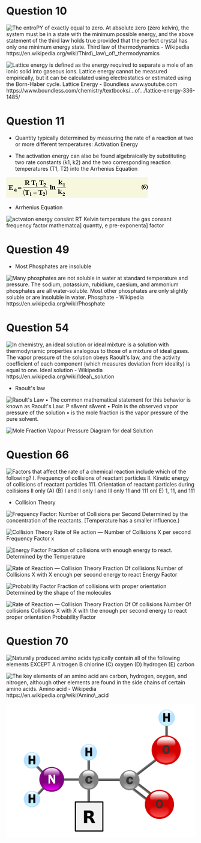 # Question 10

 ![The entroPY of exactly equal to zero. At absolute zero (zero
 kelvin), the system must be in a state with the minimum possible
 energy, and the above statement of the third law holds true provided
 that the perfect crystal has only one minimum energy state. Third law
 of thermodynamics - Wikipedia
 https://en.wikipedia.org/wiki/Third\_law\_of\_thermodynamics
 ](./media/image51.png)
 
 ![Lattice energy is defined as the energy required to separate a mole
 of an ionic solid into gaseous ions. Lattice energy cannot be measured
 empirically, but it can be calculated using electrostatics or
 estimated using the Born-Haber cycle. Lattice Energy - Boundless
 www.youtube.com
 https://www.boundless.com/chemistry/textbooks/...of.../lattice-energy-336-1485/
 ](./media/image52.png)

# Question 11

  -  Quantity typically determined by measuring the rate of a reaction
     at two or more different temperatures: Activation Energy

  -  The activation energy can also be found algebraically by
     substituting two rate constants (k1, k2) and the two corresponding
     reaction temperatures (T1, T2) into the Arrhenius
 Equation

 ![C:\\8E425445\\852EE352-60A8-43EB-A33B-8042A84EBC3A\_files\\image053.png](./media/image53.png)

  -  Arrhenius Equation

 ![actvaton energy consänt RT Kelvin temperature the gas consant
 frequency factor mathematca\] quantty, e pre-exponenta\] factor
 ](./media/image54.png)

# Question 49

  -  Most Phosphates are insoluble

 ![Many phosphates are not soluble in water at standard temperature and
 pressure. The sodium, potassium, rubidium, caesium, and ammonium
 phosphates are all water-soluble. Most other phosphates are only
 slightly soluble or are insoluble in water. Phosphate - Wikipedia
 https://en.wikipedia.org/wiki/Phosphate ](./media/image55.png)

# Question 54

 ![In chemistry, an ideal solution or ideal mixture is a solution with
 thermodynamic properties analogous to those of a mixture of ideal
 gases. The vapor pressure of the solution obeys Raoult's law, and the
 activity coefficient of each component (which measures deviation from
 ideality) is equal to one. Ideal solution - Wikipedia
 https://en.wikipedia.org/wiki/ldeal\_solution ](./media/image56.png)

  -  Raoult's law

 ![Raoult's Law • The common mathematical statement for this behavior
 is known as Raoult's Law: P s\&vent s\&vent • Poin is the observed
 vapor pressure of the solution • is the mole fraction is the vapor
 pressure of the pure solvent. ](./media/image57.png)
 
 ![Mole Fraction Vapour Pressure Diagram for deal Solution
 ](./media/image58.png)

# Question 66

 ![Factors that affect the rate of a chemical reaction include which of
 the following? I. Frequency of collisions of reactant particles Il.
 Kinetic energy of collisions of reactant particles 111. Orientation of
 reactant particles during collisions Il only (A) (B) I and Il only I
 and Ill only 11 and 111 onl E) 1, 11, and 111 ](./media/image59.png)

  -  Collision Theory

 ![Frequency Factor: Number of Collisions per Second Determined by the
 concentration of the reactants. \[Temperature has a smaller
 influence.) ](./media/image60.png)
 
 ![Collision Theory Rate of Re action — Number of Collisions X per
 second Frequency Factor x ](./media/image61.png)
 
 ![Energy Factor Fraction of collisions with enough energy to react.
 Determined by the Temperature ](./media/image62.png)
 
 ![Rate of Reaction — Collision Theory Fraction Of collisions Number of
 Collisions X with X enough per second energy to react Energy Factor
 ](./media/image63.png)
 
 ![Probability Factor Fraction of collisions with proper orientation
 Determined by the shape of the molecules ](./media/image64.png)
 
 ![Rate of Reaction — Collision Theory Fraction Of Of collisions Number
 Of collisions Collisions X with X with the enough per second energy to
 react proper orientation Probability Factor ](./media/image65.png)

# Question 70

 ![Naturally produced amino acids typically contain all of the
 following elements EXCEPT A nitrogen B chlorine (C) oxygen (D)
 hydrogen (E) carbon ](./media/image66.png)
 
 ![The key elements of an amino acid are carbon, hydrogen, oxygen, and
 nitrogen, although other elements are found in the side chains of
 certain amino acids. Amino acid - Wikipedia
 https://en.wikipedia.org/wiki/Amino\_acid
 ](./media/image67.png)
 
 ![C:\\8E425445\\852EE352-60A8-43EB-A33B-8042A84EBC3A\_files\\image068.png](./media/image68.png)